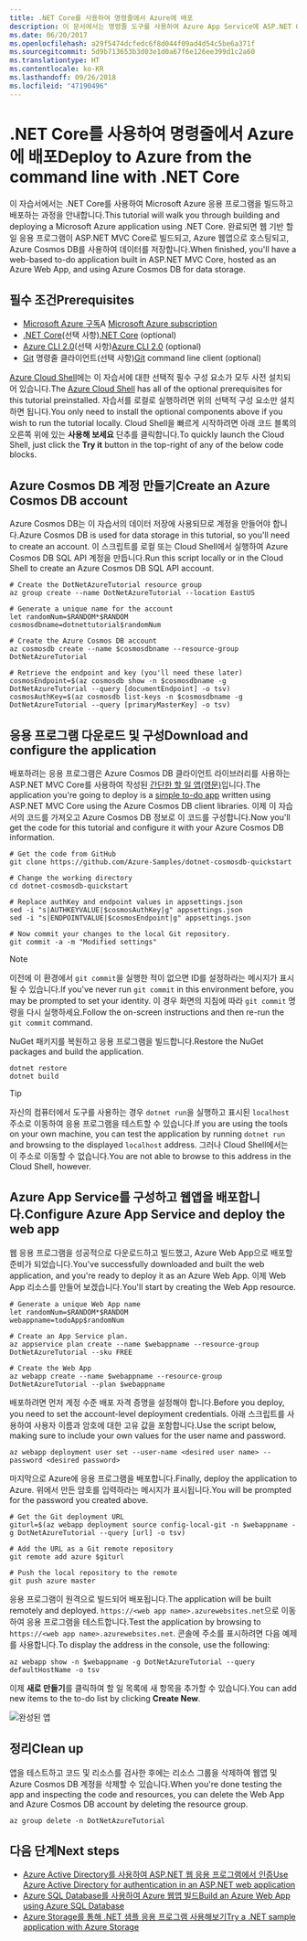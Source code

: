 ```yaml
---
title: .NET Core를 사용하여 명령줄에서 Azure에 배포
description: 이 문서에서는 명령줄 도구를 사용하여 Azure App Service에 ASP.NET Core 애플리케이션을 배포하는 방법을 설명합니다.
ms.date: 06/20/2017
ms.openlocfilehash: a29f5474dcfedc6f8d044f09ad4d54c5be6a371f
ms.sourcegitcommit: 5d9b713653b3d03e1d0a67f6e126ee399d1c2a60
ms.translationtype: HT
ms.contentlocale: ko-KR
ms.lasthandoff: 09/26/2018
ms.locfileid: "47190496"
---
```

# <a name="deploy-to-azure-from-the-command-line-with-net-core"></a><span data-ttu-id="95d5e-103">.NET Core를 사용하여 명령줄에서 Azure에 배포</span><span class="sxs-lookup"><span data-stu-id="95d5e-103">Deploy to Azure from the command line with .NET Core</span></span>

<span data-ttu-id="95d5e-104">이 자습서에서는 .NET Core를 사용하여 Microsoft Azure 응용 프로그램을 빌드하고 배포하는 과정을 안내합니다.</span><span class="sxs-lookup"><span data-stu-id="95d5e-104">This tutorial will walk you through building and deploying a Microsoft Azure application using .NET Core.</span></span>  <span data-ttu-id="95d5e-105">완료되면 웹 기반 할 일 응용 프로그램이 ASP.NET MVC Core로 빌드되고, Azure 웹앱으로 호스팅되고, Azure Cosmos DB를 사용하여 데이터를 저장합니다.</span><span class="sxs-lookup"><span data-stu-id="95d5e-105">When finished, you'll have a web-based to-do application built in ASP.NET MVC Core, hosted as an Azure Web App, and using Azure Cosmos DB for data storage.</span></span>

## <a name="prerequisites"></a><span data-ttu-id="95d5e-106">필수 조건</span><span class="sxs-lookup"><span data-stu-id="95d5e-106">Prerequisites</span></span>

* <span data-ttu-id="95d5e-107">[Microsoft Azure 구독](https://azure.microsoft.com/free/)</span><span class="sxs-lookup"><span data-stu-id="95d5e-107">A [Microsoft Azure subscription](https://azure.microsoft.com/free/)</span></span>
* <span data-ttu-id="95d5e-108">[.NET Core](https://www.microsoft.com/net/download/core)(선택 사항)</span><span class="sxs-lookup"><span data-stu-id="95d5e-108">[.NET Core](https://www.microsoft.com/net/download/core) (optional)</span></span>
* <span data-ttu-id="95d5e-109">[Azure CLI 2.0](/cli/azure/install-az-cli2)(선택 사항)</span><span class="sxs-lookup"><span data-stu-id="95d5e-109">[Azure CLI 2.0](/cli/azure/install-az-cli2) (optional)</span></span>
* <span data-ttu-id="95d5e-110">[Git](https://www.git-scm.com/) 명령줄 클라이언트(선택 사항)</span><span class="sxs-lookup"><span data-stu-id="95d5e-110">[Git](https://www.git-scm.com/) command line client (optional)</span></span>

<span data-ttu-id="95d5e-111">[Azure Cloud Shell](/azure/cloud-shell/)에는 이 자습서에 대한 선택적 필수 구성 요소가 모두 사전 설치되어 있습니다.</span><span class="sxs-lookup"><span data-stu-id="95d5e-111">The [Azure Cloud Shell](/azure/cloud-shell/) has all of the optional prerequisites for this tutorial preinstalled.</span></span>  <span data-ttu-id="95d5e-112">자습서를 로컬로 실행하려면 위의 선택적 구성 요소만 설치하면 됩니다.</span><span class="sxs-lookup"><span data-stu-id="95d5e-112">You only need to install the optional components above if you wish to run the tutorial locally.</span></span>  <span data-ttu-id="95d5e-113">Cloud Shell을 빠르게 시작하려면 아래 코드 블록의 오른쪽 위에 있는 **사용해 보세요** 단추를 클릭합니다.</span><span class="sxs-lookup"><span data-stu-id="95d5e-113">To quickly launch the Cloud Shell, just click the **Try it** button in the top-right of any of the below code blocks.</span></span>

## <a name="create-an-azure-cosmos-db-account"></a><span data-ttu-id="95d5e-114">Azure Cosmos DB 계정 만들기</span><span class="sxs-lookup"><span data-stu-id="95d5e-114">Create an Azure Cosmos DB account</span></span>

<span data-ttu-id="95d5e-115">Azure Cosmos DB는 이 자습서의 데이터 저장에 사용되므로 계정을 만들어야 합니다.</span><span class="sxs-lookup"><span data-stu-id="95d5e-115">Azure Cosmos DB is used for data storage in this tutorial, so you'll need to create an account.</span></span>  <span data-ttu-id="95d5e-116">이 스크립트를 로컬 또는 Cloud Shell에서 실행하여 Azure Cosmos DB SQL API 계정을 만듭니다.</span><span class="sxs-lookup"><span data-stu-id="95d5e-116">Run this script locally or in the Cloud Shell to create an Azure Cosmos DB SQL API account.</span></span>

```azurecli-interactive
# Create the DotNetAzureTutorial resource group
az group create --name DotNetAzureTutorial --location EastUS

# Generate a unique name for the account
let randomNum=$RANDOM*$RANDOM
cosmosdbname=dotnettutorial$randomNum

# Create the Azure Cosmos DB account
az cosmosdb create --name $cosmosdbname --resource-group DotNetAzureTutorial

# Retrieve the endpoint and key (you'll need these later)
cosmosEndpoint=$(az cosmosdb show -n $cosmosdbname -g DotNetAzureTutorial --query [documentEndpoint] -o tsv)
cosmosAuthKey=$(az cosmosdb list-keys -n $cosmosdbname -g DotNetAzureTutorial --query [primaryMasterKey] -o tsv)

```

## <a name="download-and-configure-the-application"></a><span data-ttu-id="95d5e-117">응용 프로그램 다운로드 및 구성</span><span class="sxs-lookup"><span data-stu-id="95d5e-117">Download and configure the application</span></span>

<span data-ttu-id="95d5e-118">배포하려는 응용 프로그램은 Azure Cosmos DB 클라이언트 라이브러리를 사용하는 ASP.NET MVC Core를 사용하여 작성된 [간단한 할 일 앱(영문)](https://github.com/Azure-Samples/dotnet-cosmosdb-quickstart/)입니다.</span><span class="sxs-lookup"><span data-stu-id="95d5e-118">The application you're going to deploy is a [simple to-do app](https://github.com/Azure-Samples/dotnet-cosmosdb-quickstart/) written using ASP.NET MVC Core using the Azure Cosmos DB client libraries.</span></span>  <span data-ttu-id="95d5e-119">이제 이 자습서의 코드를 가져오고 Azure Cosmos DB 정보로 이 코드를 구성합니다.</span><span class="sxs-lookup"><span data-stu-id="95d5e-119">Now you'll get the code for this tutorial and configure it with your Azure Cosmos DB information.</span></span>

```azurecli-interactive
# Get the code from GitHub
git clone https://github.com/Azure-Samples/dotnet-cosmosdb-quickstart

# Change the working directory
cd dotnet-cosmosdb-quickstart

# Replace authKey and endpoint values in appsettings.json
sed -i "s|AUTHKEYVALUE|$cosmosAuthKey|g" appsettings.json
sed -i "s|ENDPOINTVALUE|$cosmosEndpoint|g" appsettings.json

# Now commit your changes to the local Git repository.
git commit -a -m "Modified settings"

```

> [!NOTE]
> <span data-ttu-id="95d5e-120">이전에 이 환경에서 `git commit`을 실행한 적이 없으면 ID를 설정하라는 메시지가 표시될 수 있습니다.</span><span class="sxs-lookup"><span data-stu-id="95d5e-120">If you've never run `git commit` in this environment before, you may be prompted to set your identity.</span></span> <span data-ttu-id="95d5e-121">이 경우 화면의 지침에 따라 `git commit` 명령을 다시 실행하세요.</span><span class="sxs-lookup"><span data-stu-id="95d5e-121">Follow the on-screen instructions and then re-run the `git commit` command.</span></span>

<span data-ttu-id="95d5e-122">NuGet 패키지를 복원하고 응용 프로그램을 빌드합니다.</span><span class="sxs-lookup"><span data-stu-id="95d5e-122">Restore the NuGet packages and build the application.</span></span>

```azurecli-interactive
dotnet restore
dotnet build
```

> [!TIP]
> <span data-ttu-id="95d5e-123">자신의 컴퓨터에서 도구를 사용하는 경우 `dotnet run`을 실행하고 표시된 `localhost` 주소로 이동하여 응용 프로그램을 테스트할 수 있습니다.</span><span class="sxs-lookup"><span data-stu-id="95d5e-123">If you are using the tools on your own machine, you can test the application by running `dotnet run` and browsing to the displayed `localhost` address.</span></span>  <span data-ttu-id="95d5e-124">그러나 Cloud Shell에서는 이 주소로 이동할 수 없습니다.</span><span class="sxs-lookup"><span data-stu-id="95d5e-124">You are not able to browse to this address in the Cloud Shell, however.</span></span>  

## <a name="configure-azure-app-service-and-deploy-the-web-app"></a><span data-ttu-id="95d5e-125">Azure App Service를 구성하고 웹앱을 배포합니다.</span><span class="sxs-lookup"><span data-stu-id="95d5e-125">Configure Azure App Service and deploy the web app</span></span>

<span data-ttu-id="95d5e-126">웹 응용 프로그램을 성공적으로 다운로드하고 빌드했고, Azure Web App으로 배포할 준비가 되었습니다.</span><span class="sxs-lookup"><span data-stu-id="95d5e-126">You've successfully downloaded and built the web application, and you're ready to deploy it as an Azure Web App.</span></span>  <span data-ttu-id="95d5e-127">이제 Web App 리소스를 만들어 보겠습니다.</span><span class="sxs-lookup"><span data-stu-id="95d5e-127">You'll start by creating the Web App resource.</span></span>

```azurecli-interactive
# Generate a unique Web App name
let randomNum=$RANDOM*$RANDOM
webappname=todoApp$randomNum

# Create an App Service plan.
az appservice plan create --name $webappname --resource-group DotNetAzureTutorial --sku FREE

# Create the Web App
az webapp create --name $webappname --resource-group DotNetAzureTutorial --plan $webappname

```

<span data-ttu-id="95d5e-128">배포하려면 먼저 계정 수준 배포 자격 증명을 설정해야 합니다.</span><span class="sxs-lookup"><span data-stu-id="95d5e-128">Before you deploy, you need to set the account-level deployment credentials.</span></span>  <span data-ttu-id="95d5e-129">아래 스크립트를 사용하여 사용자 이름과 암호에 대한 고유 값을 포함합니다.</span><span class="sxs-lookup"><span data-stu-id="95d5e-129">Use the script below, making sure to include your own values for the user name and password.</span></span>

```azurecli-interactive
az webapp deployment user set --user-name <desired user name> --password <desired password>
```

<span data-ttu-id="95d5e-130">마지막으로 Azure에 응용 프로그램을 배포합니다.</span><span class="sxs-lookup"><span data-stu-id="95d5e-130">Finally, deploy the application to Azure.</span></span>  <span data-ttu-id="95d5e-131">위에서 만든 암호를 입력하라는 메시지가 표시됩니다.</span><span class="sxs-lookup"><span data-stu-id="95d5e-131">You will be prompted for the password you created above.</span></span>

```azurecli-interactive
# Get the Git deployment URL
giturl=$(az webapp deployment source config-local-git -n $webappname -g DotNetAzureTutorial --query [url] -o tsv)

# Add the URL as a Git remote repository
git remote add azure $giturl

# Push the local repository to the remote
git push azure master
```

<span data-ttu-id="95d5e-132">응용 프로그램이 원격으로 빌드되어 배포됩니다.</span><span class="sxs-lookup"><span data-stu-id="95d5e-132">The application will be built remotely and deployed.</span></span>  <span data-ttu-id="95d5e-133">`https://<web app name>.azurewebsites.net`으로 이동하여 응용 프로그램을 테스트합니다.</span><span class="sxs-lookup"><span data-stu-id="95d5e-133">Test the application by browsing to `https://<web app name>.azurewebsites.net`.</span></span>  <span data-ttu-id="95d5e-134">콘솔에 주소를 표시하려면 다음 예제를 사용합니다.</span><span class="sxs-lookup"><span data-stu-id="95d5e-134">To display the address in the console, use the following:</span></span>

```azurecli-interactive
az webapp show -n $webappname -g DotNetAzureTutorial --query defaultHostName -o tsv
```

<span data-ttu-id="95d5e-135">이제 **새로 만들기**를 클릭하여 할 일 목록에 새 항목을 추가할 수 있습니다.</span><span class="sxs-lookup"><span data-stu-id="95d5e-135">You can add new items to the to-do list by clicking **Create New**.</span></span>

![완성된 앱](./media/dotnet-quickstart/todo.png)

## <a name="clean-up"></a><span data-ttu-id="95d5e-137">정리</span><span class="sxs-lookup"><span data-stu-id="95d5e-137">Clean up</span></span>

<span data-ttu-id="95d5e-138">앱을 테스트하고 코드 및 리소스를 검사한 후에는 리소스 그룹을 삭제하여 웹앱 및 Azure Cosmos DB 계정을 삭제할 수 있습니다.</span><span class="sxs-lookup"><span data-stu-id="95d5e-138">When you're done testing the app and inspecting the code and resources, you can delete the Web App and Azure Cosmos DB account by deleting the resource group.</span></span>

```azurecli-interactive
az group delete -n DotNetAzureTutorial
```

## <a name="next-steps"></a><span data-ttu-id="95d5e-139">다음 단계</span><span class="sxs-lookup"><span data-stu-id="95d5e-139">Next steps</span></span>

* [<span data-ttu-id="95d5e-140">Azure Active Directory를 사용하여 ASP.NET 웹 응용 프로그램에서 인증</span><span class="sxs-lookup"><span data-stu-id="95d5e-140">Use Azure Active Directory for authentication in an ASP.NET web application</span></span>](/azure/active-directory/develop/active-directory-devquickstarts-webapp-dotnet)
* [<span data-ttu-id="95d5e-141">Azure SQL Database를 사용하여 Azure 웹앱 빌드</span><span class="sxs-lookup"><span data-stu-id="95d5e-141">Build an Azure Web App using Azure SQL Database</span></span>](/azure/app-service-web/web-sites-dotnet-get-started)
* [<span data-ttu-id="95d5e-142">Azure Storage를 통해 .NET 샘플 응용 프로그램 사용해보기</span><span class="sxs-lookup"><span data-stu-id="95d5e-142">Try a .NET sample application with Azure Storage</span></span>](/azure/storage/storage-samples-dotnet)


